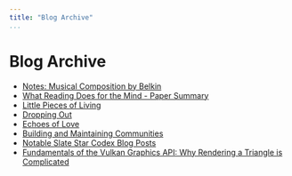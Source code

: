 ```yaml
---
title: "Blog Archive"
...
```


# Blog Archive
- [Notes: Musical Composition by Belkin](blog/composition-belkin-notes.html)
- [What Reading Does for the Mind - Paper Summary](blog/reading-volume-paper-summary.html)
- [Little Pieces of Living](blog/pieces.html)
- [Dropping Out](blog/dropout.html)
- [Echoes of Love](blog/echoes.html)
- [Building and Maintaining Communities](blog/community.html)
- [Notable Slate Star Codex Blog Posts](blog/notable-ssc-posts.html)
- [Fundamentals of the Vulkan Graphics API: Why Rendering a Triangle is Complicated](blog/vulkan-fundamentals.html)
